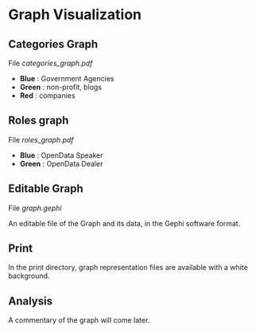 Graph Visualization
==============

Categories Graph
----------------
File _categories_graph.pdf_

 - **Blue** : Government Agencies
 - **Green** : non-profit, blogs
 - **Red** : companies

Roles graph
-----------
File _roles_graph.pdf_

 - **Blue** : OpenData Speaker
 - **Green** : OpenData Dealer

Editable Graph
--------------
File _graph.gephi_

An editable file of the Graph and its data, in the Gephi software format.

Print
-----
In the print directory, graph representation files are available with a white background.


Analysis
--------
A commentary of the graph will come later.
